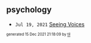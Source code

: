 ## psychology


* <code>Jul 19, 2021</code> [Seeing Voices](2021-07-19T15-32-44-seeing-voices.md)

<sup><sub>generated 15 Dec 2021 21:18:09 by <a href='https://github.com/senorprogrammer/til'>til</a></sub></sup>
